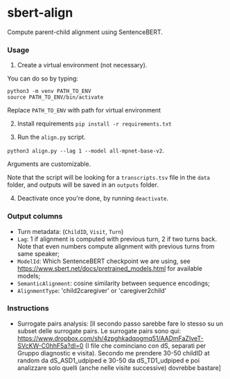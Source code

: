 # sbert-align
Compute parent-child alignment using SentenceBERT.

### Usage
1. Create a virtual environment (not necessary).

You can do so by typing:

``` 
python3 -m venv PATH_TO_ENV
source PATH_TO_ENV/bin/activate
```
Replace `PATH_TO_ENV` with path for virtual environment

2. Install requirements
```pip install -r requirements.txt```

3. Run the `align.py` script.

`python3 align.py --lag 1 --model all-mpnet-base-v2`.

Arguments are customizable.

Note that the script will be looking for a `transcripts.tsv` file in the `data` folder, and outputs will be saved in an `outputs` folder.

4. Deactivate once you're done, by running ```deactivate```.

### Output columns
- Turn metadata: (`ChildID`, `Visit`, `Turn`)
- `Lag`: 1 if alignment is computed with previous turn, 2 if two turns back. Note that even numbers compute alignment with previous turns from same speaker;
- `ModelId`: Which SentenceBERT checkpoint we are using, see https://www.sbert.net/docs/pretrained_models.html for available models; 
- `SemanticAlignment`: cosine similarity between sequence encodings;
- `AlignmentType`: 'child2caregiver' or 'caregiver2child'


### Instructions
- Surrogate pairs analysis: [Il secondo passo sarebbe fare lo stesso su un subset delle surrogate pairs. Le surrogate pairs sono qui: https://www.dropbox.com/sh/4zpghkadqogmq51/AADmFaZIveT-SVcKW-C0hhF5a?dl=0 (I file che cominciano con dS, separati per Gruppo diagnostic e visita). Secondo me prendere 30-50 childID at random da dS_ASD1_udpiped e 30-50 da dS_TD1_udpiped e poi analizzare solo quelli (anche nelle visite successive) dovrebbe bastare]